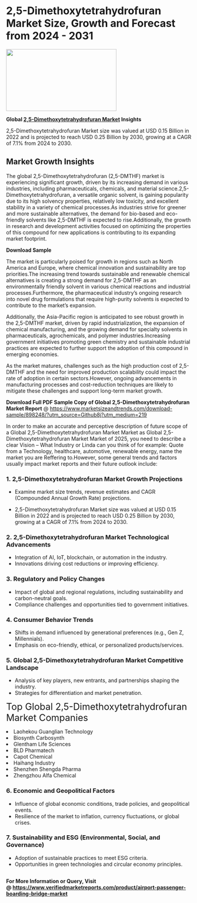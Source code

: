 <H1>2,5-Dimethoxytetrahydrofuran Market Size, Growth and Forecast from 2024 - 2031</H1><img class="aligncenter size-medium wp-image-584254" src="https://thirdeyenews.in/wp-content/uploads/2024/09/Global-Market-Research-300x168.jpeg" alt="" width="300" height="168" /><p><strong>Global&nbsp;<a href="https://www.marketsizeandtrends.com/download-sample/898248/?utm_source=Github8j?utm_medium=219">2,5-Dimethoxytetrahydrofuran Market</a> Insights</strong></p><p>2,5-Dimethoxytetrahydrofuran Market size was valued at USD 0.15 Billion in 2022 and is projected to reach USD 0.25 Billion by 2030, growing at a CAGR of 7.1% from 2024 to 2030.</p><p><h2>Market Growth Insights</h2> <p>The global 2,5-Dimethoxytetrahydrofuran (2,5-DMTHF) market is experiencing significant growth, driven by its increasing demand in various industries, including pharmaceuticals, chemicals, and material science.2,5-Dimethoxytetrahydrofuran, a versatile organic solvent, is gaining popularity due to its high solvency properties, relatively low toxicity, and excellent stability in a variety of chemical processes.As industries strive for greener and more sustainable alternatives, the demand for bio-based and eco-friendly solvents like 2,5-DMTHF is expected to rise.Additionally, the growth in research and development activities focused on optimizing the properties of this compound for new applications is contributing to its expanding market footprint.</p> <p><strong>Download Sample</strong></p> <p>The market is particularly poised for growth in regions such as North America and Europe, where chemical innovation and sustainability are top priorities.The increasing trend towards sustainable and renewable chemical alternatives is creating a strong demand for 2,5-DMTHF as an environmentally friendly solvent in various chemical reactions and industrial processes.Furthermore, the pharmaceutical industry’s ongoing research into novel drug formulations that require high-purity solvents is expected to contribute to the market’s expansion.</p> <p>Additionally, the Asia-Pacific region is anticipated to see robust growth in the 2,5-DMTHF market, driven by rapid industrialization, the expansion of chemical manufacturing, and the growing demand for specialty solvents in pharmaceuticals, agrochemicals, and polymer industries.Increasing government initiatives promoting green chemistry and sustainable industrial practices are expected to further support the adoption of this compound in emerging economies.</p> <p>As the market matures, challenges such as the high production cost of 2,5-DMTHF and the need for improved production scalability could impact the rate of adoption in certain sectors.However, ongoing advancements in manufacturing processes and cost-reduction techniques are likely to mitigate these challenges and support long-term market growth.</p> <p><span class=""><strong>Download Full PDF Sample Copy of Global 2,5-Dimethoxytetrahydrofuran Market Report</strong> @ <a href="https://www.marketsizeandtrends.com/download-sample/898248/?utm_source=Github8j?utm_medium=219" target="_blank">https://www.marketsizeandtrends.com/download-sample/898248/?utm_source=Github8j?utm_medium=219</a></span></p><p>In order to make an accurate and perceptive description of future scope of a Global&nbsp;2,5-Dimethoxytetrahydrofuran Market Market as Global&nbsp;2,5-Dimethoxytetrahydrofuran Market Market of 2025, you need to describe a clear Vision &ndash; What Industry or Linda can you think of for example: Quote from a Technology, healthcare, automotive, renewable energy, name the market you are Reffering to.However, some general trends and factors usually impact market reports and their future outlook include:</p><h3>1.&nbsp;<strong>2,5-Dimethoxytetrahydrofuran Market Growth Projections</strong></h3><ul><li>Examine market size trends, revenue estimates and CAGR (Compounded Annual Growth Rate) projections.</li><li><p>2,5-Dimethoxytetrahydrofuran Market size was valued at USD 0.15 Billion in 2022 and is projected to reach USD 0.25 Billion by 2030, growing at a CAGR of 7.1% from 2024 to 2030.</p></li></ul><h3>2.&nbsp;<strong>2,5-Dimethoxytetrahydrofuran Market Technological Advancements</strong></h3><ul><li>Integration of AI, IoT, blockchain, or automation in the industry.</li><li>Innovations driving cost reductions or improving efficiency.</li></ul><h3>3.&nbsp;<strong>Regulatory and Policy Changes</strong></h3><ul><li>Impact of global and regional regulations, including sustainability and carbon-neutral goals.</li><li>Compliance challenges and opportunities tied to government initiatives.</li></ul><h3>4.&nbsp;<strong>Consumer Behavior Trends</strong></h3><ul><li>Shifts in demand influenced by generational preferences (e.g., Gen Z, Millennials).</li><li>Emphasis on eco-friendly, ethical, or personalized products/services.</li></ul><h3>5.&nbsp;<strong>Global 2,5-Dimethoxytetrahydrofuran Market Competitive Landscape</strong></h3><ul><li>Analysis of key players, new entrants, and partnerships shaping the industry.</li><li>Strategies for differentiation and market penetration.</li></ul><p data-pm-slice="1 1 []"><span style="color: inherit; font-family: inherit; font-size: 25px;">Top Global 2,5-Dimethoxytetrahydrofuran Market Companies</span></p><div class="" data-test-id=""><p><li>Laohekou Guanglian Technology</li><li> Biosynth Carbosynth</li><li> Glentham Life Sciences</li><li> BLD Pharmatech</li><li> Capot Chemical</li><li> Haihang Industry</li><li> Shenzhen Shengda Pharma</li><li> Zhengzhou Alfa Chemical</li></p></div><h3>6.&nbsp;<strong>Economic and Geopolitical Factors</strong></h3><ul><li>Influence of global economic conditions, trade policies, and geopolitical events.</li><li>Resilience of the market to inflation, currency fluctuations, or global crises.</li></ul><h3>7.&nbsp;<strong>Sustainability and ESG (Environmental, Social, and Governance)</strong></h3><ul><li>Adoption of sustainable practices to meet ESG criteria.</li><li>Opportunities in green technologies and circular economy principles.</li></ul><h2><strong style="font-size: 14px;">For More Information or Query, Visit @&nbsp;</strong><a style="background-color: #ffffff; font-size: 14px;" href="https://www.marketsizeandtrends.com/report/25-dimethoxytetrahydrofuran-market/" target="_blank">https://www.verifiedmarketreports.com/product/airport-passenger-boarding-bridge-market</a></h2>